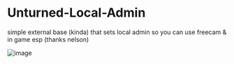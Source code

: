 # Unturned-Local-Admin
simple external base (kinda) that sets local admin so you can use freecam &amp; in game esp (thanks nelson)

![image](https://user-images.githubusercontent.com/26663693/232252518-ed4d5764-118d-4ea6-afaf-9c8af018902b.png)
